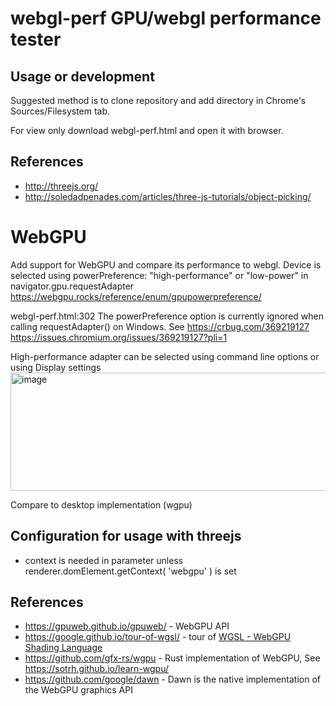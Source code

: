 # webgl-perf GPU/webgl performance tester

## Usage or development

Suggested method is to clone repository and add directory in Chrome's Sources/Filesystem tab.

For view only download webgl-perf.html and open it with browser.

## References
- http://threejs.org/
- http://soledadpenades.com/articles/three-js-tutorials/object-picking/


# WebGPU
Add support for WebGPU and compare its performance to webgl.
Device is selected using  powerPreference: "high-performance" or "low-power" in navigator.gpu.requestAdapter https://webgpu.rocks/reference/enum/gpupowerpreference/

webgl-perf.html:302  The powerPreference option is currently ignored when calling requestAdapter() on Windows. See https://crbug.com/369219127
https://issues.chromium.org/issues/369219127?pli=1 

High-performance adapter can be selected using command line options or using Display settings
<img width="875" height="189" alt="image" src="https://github.com/user-attachments/assets/7572e037-79f6-4fde-8ece-c48a3fc86384" />


Compare to desktop implementation (wgpu)

## Configuration for usage with threejs
 - context is needed in parameter unless renderer.domElement.getContext( 'webgpu' ) is set

## References
- https://gpuweb.github.io/gpuweb/ - WebGPU API
- https://google.github.io/tour-of-wgsl/ - tour of [WGSL - WebGPU Shading Language](https://www.w3.org/TR/WGSL/)
- https://github.com/gfx-rs/wgpu - Rust implementation of WebGPU, See https://sotrh.github.io/learn-wgpu/
- https://github.com/google/dawn - Dawn is the native implementation of the WebGPU graphics API


